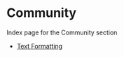 # Community

Index page for the Community section

* [Text Formatting](/help/community/text-formatting)
